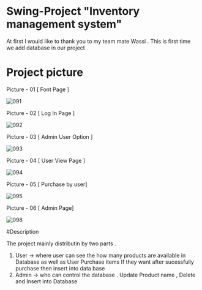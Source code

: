 # Swing-Project "Inventory management system"

At first I would like to thank you to my team mate Wassi .
This is first time we add database in our project

# Project picture 

Picture - 01 [ Font Page ]

![091](https://user-images.githubusercontent.com/67529599/152096386-6caf702c-d1fc-4827-9fa3-552d28e7d0cb.JPG)
 
 Picture - 02 [ Log In Page ]
 
 ![092](https://user-images.githubusercontent.com/67529599/152096609-e79e45fc-f20a-4086-982e-059210836189.JPG)

Picture - 03 [ Admin User Option ]

![093](https://user-images.githubusercontent.com/67529599/152097373-c5025135-cebe-4547-990e-134db96aa1a8.JPG)

Picture - 04 [ User View Page ]

![094](https://user-images.githubusercontent.com/67529599/152097471-9d56447a-12ac-43bf-b9fe-746f301f5d0f.JPG)

Picture - 05 [ Purchase by user]

![095](https://user-images.githubusercontent.com/67529599/152097549-d7395c59-4e73-47fe-9638-85f6dc1b212e.JPG)

Picture - 06 [ Admin Page]

![098](https://user-images.githubusercontent.com/67529599/152097755-845d672e-0605-4c60-8ab9-b06777ed3934.JPG)

#Description 

The project mainly distributin by two parts . 
1. User -> where user can see the how many products are available in Database as well as User Purchase items If they want after sucessfully purchase then insert into data base
2. Admin -> who can control the database . Update Product name , Delete and Insert into Database 
